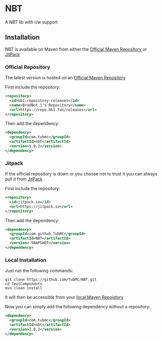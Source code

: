 # NBT

A NBT lib with r/w support

## Installation

NBT is available on Maven from either the [Official Maven Repository](https://repo.bb1.fun/#/releases/com/tubmc/nbt) or [JitPack](https://jitpack.io/#TubMC/NBT)

### Official Repository

The latest version is hosted on an [Official Maven Repository](https://repo.bb1.fun/#/releases/com/tubmc/NBT)

First include the repository:

```xml
<repository>
  <id>bb1-repository-releases</id>
  <name>BradBot_1's Repository</name>
  <url>https://repo.bb1.fun/releases</url>
</repository>
```

Then add the dependency:

```xml
<dependency>
  <groupId>com.tubmc</groupId>
  <artifactId>nbt</artifactId>
  <version>1.0.2</version>
</dependency>
```

### Jitpack

If the official repository is down or you choose not to trust it you can always pull it from [JitPack](https://jitpack.io/#TubMC/NBT)

First include the repository:

```xml
<repository>
  <id>jitpack.io</id>
  <url>https://jitpack.io</url>
</repository>
```

Then add the dependency:

```xml
<dependency>
  <groupId>com.github.TubMC</groupId>
  <artifactId>NBT</artifactId>
  <version>-SNAPSHOT</version>
</dependency>
```

### Local Installation

Just run the following commands:

```shell
git clone https://github.com/TubMC/NBT.git
cd TextComponents
mvn clean install
```

It will then be accessible from your [local Maven Repoistory](https://www.javatpoint.com/maven-repository)

Now you can simply add the following dependency without a repository:

```xml
<dependency>
  <groupId>com.tubmc</groupId>
  <artifactId>nbt</artifactId>
  <version>1.0.2</version>
</dependency>
```
